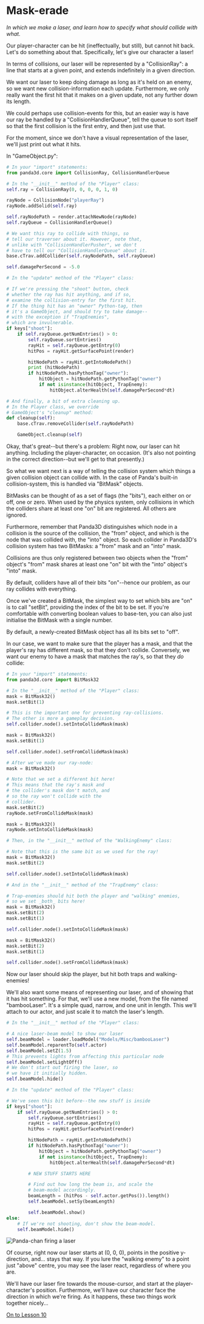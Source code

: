 Mask-erade
=
_In which we make a laser, and learn how to specify what should collide with what._

Our player-character can be hit (ineffectually, but still), but cannot hit back. Let's do something about that. Specifically, let's give our character a laser!

In terms of collisions, our laser will be represented by a "CollisionRay": a line that starts at a given point, and extends indefinitely in a given direction.

We want our laser to keep doing damage as long as it's held on an enemy, so we want new collision-information each update. Furthermore, we only really want the first hit that it makes on a given update, not any further down its length.

We could perhaps use collision-events for this, but an easier way is have our ray be handled by a "CollisionHandlerQueue", tell the queue to sort itself so that the first collision is the first entry, and then just use that.

For the moment, since we don't have a visual representation of the laser, we'll just print out what it hits.

In "GameObject.py":
```python
# In your "import" statements:
from panda3d.core import CollisionRay, CollisionHandlerQueue
```
```python
# In the "__init__" method of the "Player" class:
self.ray = CollisionRay(0, 0, 0, 0, 1, 0)

rayNode = CollisionNode("playerRay")
rayNode.addSolid(self.ray)

self.rayNodePath = render.attachNewNode(rayNode)
self.rayQueue = CollisionHandlerQueue()

# We want this ray to collide with things, so
# tell our traverser about it. However, note that,
# unlike with "CollisionHandlerPusher", we don't
# have to tell our "CollisionHandlerQueue" about it.
base.cTrav.addCollider(self.rayNodePath, self.rayQueue)

self.damagePerSecond = -5.0
```
```python
# In the "update" method of the "Player" class:

# If we're pressing the "shoot" button, check
# whether the ray has hit anything, and if so,
# examine the collision-entry for the first hit.
# If the thing hit has an "owner" Python-tag, then
# it's a GameObject, and should try to take damage--
# with the exception if "TrapEnemies",
# which are invulnerable.
if keys["shoot"]:
    if self.rayQueue.getNumEntries() > 0:
        self.rayQueue.sortEntries()
        rayHit = self.rayQueue.getEntry(0)
        hitPos = rayHit.getSurfacePoint(render)

        hitNodePath = rayHit.getIntoNodePath()
        print (hitNodePath)
        if hitNodePath.hasPythonTag("owner"):
            hitObject = hitNodePath.getPythonTag("owner")
            if not isinstance(hitObject, TrapEnemy):
                hitObject.alterHealth(self.damagePerSecond*dt)
```
```python
# And finally, a bit of extra cleaning up.
# In the Player class, we override
# GameObject's "cleanup" method:
def cleanup(self):
    base.cTrav.removeCollider(self.rayNodePath)

    GameObject.cleanup(self)
```

Okay, that's great--but there's a problem: Right now, our laser can hit anything. Including the player-character, on occasion. (It's also not pointing in the correct direction--but we'll get to that presently.)

So what we want next is a way of telling the collision system which things a given collision object can collide with. In the case of Panda's built-in collision-system, this is handled via "BitMask" objects.

BitMasks can be thought of as a set of flags (the "bits"), each either on or off, one or zero. When used by the physics system, only collisions in which the colliders share at least one "on" bit are registered. All others are ignored.

Furthermore, remember that Panda3D distinguishes which node in a collision is the source of the collision, the "from" object, and which is the node that was collided with, the "into" object. So each collider in Panda3D's collision system has two BitMasks: a "from" mask and an "into" mask.

Collisions are thus only registered between two objects when the "from" object's "from" mask shares at least one "on" bit with the "into" object's "into" mask.

By default, colliders have all of their bits "on"--hence our problem, as our ray collides with everything.

Once we've created a BitMask, the simplest way to set which bits are "on" is to call "setBit", providing the index of the bit to be set. If you're comfortable with converting boolean values to base-ten, you can also just initialise the BitMask with a single number.

By default, a newly-created BitMask object has all its bits set to "off".

In our case, we want to make sure that the player has a mask, and that the player's ray has different mask, so that they don't collide. Conversely, we want our enemy to have a mask that matches the ray's, so that they _do_ collide:

```python
# In your "import" statements:
from panda3d.core import BitMask32
```
```python
# In the "__init__" method of the "Player" class:
mask = BitMask32()
mask.setBit(1)

# This is the important one for preventing ray-collisions.
# The other is more a gameplay decision.
self.collider.node().setIntoCollideMask(mask)

mask = BitMask32()
mask.setBit(1)

self.collider.node().setFromCollideMask(mask)

# After we've made our ray-node:
mask = BitMask32()

# Note that we set a different bit here!
# This means that the ray's mask and
# the collider's mask don't match, and
# so the ray won't collide with the
# collider.
mask.setBit(2)
rayNode.setFromCollideMask(mask)

mask = BitMask32()
rayNode.setIntoCollideMask(mask)
```
```python
# Then, in the "__init__" method of the "WalkingEnemy" class:

# Note that this is the same bit as we used for the ray!
mask = BitMask32()
mask.setBit(2)

self.collider.node().setIntoCollideMask(mask)
```
```python
# And in the "__init__" method of the "TrapEnemy" class:

# Trap-enemies should hit both the player and "walking" enemies,
# so we set _both_ bits here!
mask = BitMask32()
mask.setBit(2)
mask.setBit(1)

self.collider.node().setIntoCollideMask(mask)

mask = BitMask32()
mask.setBit(2)
mask.setBit(1)

self.collider.node().setFromCollideMask(mask)
```

Now our laser should skip the player, but hit both traps and walking-enemies!

We'll also want some means of representing our laser, and of showing that it has hit something. For that, we'll use a new model, from the file named "bambooLaser". It's a simple quad, narrow, and one unit in length. This we'll attach to our actor, and just scale it to match the laser's length.

```python
# In the "__init__" method of the "Player" class:

# A nice laser-beam model to show our laser
self.beamModel = loader.loadModel("Models/Misc/bambooLaser")
self.beamModel.reparentTo(self.actor)
self.beamModel.setZ(1.5)
# This prevents lights from affecting this particular node
self.beamModel.setLightOff()
# We don't start out firing the laser, so 
# we have it initially hidden.
self.beamModel.hide()
```
```python
# In the "update" method of the "Player" class:

# We've seen this bit before--the new stuff is inside
if keys["shoot"]:
    if self.rayQueue.getNumEntries() > 0:
        self.rayQueue.sortEntries()
        rayHit = self.rayQueue.getEntry(0)
        hitPos = rayHit.getSurfacePoint(render)

        hitNodePath = rayHit.getIntoNodePath()
        if hitNodePath.hasPythonTag("owner"):
            hitObject = hitNodePath.getPythonTag("owner")
            if not isinstance(hitObject, TrapEnemy):
                hitObject.alterHealth(self.damagePerSecond*dt)

        # NEW STUFF STARTS HERE

        # Find out how long the beam is, and scale the
        # beam-model accordingly.
        beamLength = (hitPos - self.actor.getPos()).length()
        self.beamModel.setSy(beamLength)

        self.beamModel.show()
else:
    # If we're not shooting, don't show the beam-model.
    self.beamModel.hide()
```

![Panda-chan firing a laser](../images/laserUp.png "ZAP!")

Of course, right now our laser starts at (0, 0, 0), points in the positive y-direction, and... stays that way. If you lure the "walking enemy" to a point just "above" centre, you may see the laser react, regardless of where you are. 

We'll have our laser fire towards the mouse-cursor, and start at the player-character's position. Furthermore, we'll have our character face the direction in which we're firing. As it happens, these two things work together nicely...

[On to Lesson 10][next]

[next]: tut_lesson10.html
